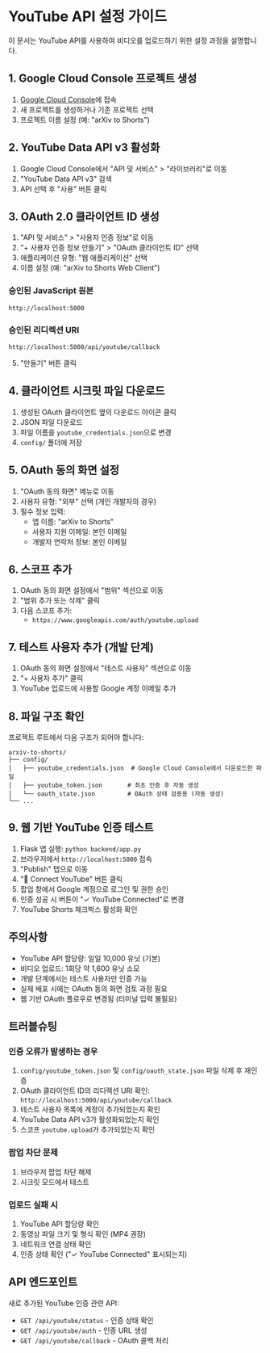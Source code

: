# YouTube API 설정 가이드

이 문서는 YouTube API를 사용하여 비디오를 업로드하기 위한 설정 과정을 설명합니다.

## 1. Google Cloud Console 프로젝트 생성

1. [Google Cloud Console](https://console.cloud.google.com/)에 접속
2. 새 프로젝트를 생성하거나 기존 프로젝트 선택
3. 프로젝트 이름 설정 (예: "arXiv to Shorts")

## 2. YouTube Data API v3 활성화

1. Google Cloud Console에서 "API 및 서비스" > "라이브러리"로 이동
2. "YouTube Data API v3" 검색
3. API 선택 후 "사용" 버튼 클릭

## 3. OAuth 2.0 클라이언트 ID 생성

1. "API 및 서비스" > "사용자 인증 정보"로 이동
2. "+ 사용자 인증 정보 만들기" > "OAuth 클라이언트 ID" 선택
3. 애플리케이션 유형: "웹 애플리케이션" 선택
4. 이름 설정 (예: "arXiv to Shorts Web Client")

### 승인된 JavaScript 원본
```
http://localhost:5000
```

### 승인된 리디렉션 URI
```
http://localhost:5000/api/youtube/callback
```

5. "만들기" 버튼 클릭

## 4. 클라이언트 시크릿 파일 다운로드

1. 생성된 OAuth 클라이언트 옆의 다운로드 아이콘 클릭
2. JSON 파일 다운로드
3. 파일 이름을 `youtube_credentials.json`으로 변경
4. `config/` 폴더에 저장

## 5. OAuth 동의 화면 설정

1. "OAuth 동의 화면" 메뉴로 이동
2. 사용자 유형: "외부" 선택 (개인 개발자의 경우)
3. 필수 정보 입력:
   - 앱 이름: "arXiv to Shorts"
   - 사용자 지원 이메일: 본인 이메일
   - 개발자 연락처 정보: 본인 이메일

## 6. 스코프 추가

1. OAuth 동의 화면 설정에서 "범위" 섹션으로 이동
2. "범위 추가 또는 삭제" 클릭
3. 다음 스코프 추가:
   - `https://www.googleapis.com/auth/youtube.upload`

## 7. 테스트 사용자 추가 (개발 단계)

1. OAuth 동의 화면 설정에서 "테스트 사용자" 섹션으로 이동
2. "+ 사용자 추가" 클릭
3. YouTube 업로드에 사용할 Google 계정 이메일 추가

## 8. 파일 구조 확인

프로젝트 루트에서 다음 구조가 되어야 합니다:

```
arxiv-to-shorts/
├── config/
│   ├── youtube_credentials.json  # Google Cloud Console에서 다운로드한 파일
│   ├── youtube_token.json       # 최초 인증 후 자동 생성
│   └── oauth_state.json         # OAuth 상태 검증용 (자동 생성)
└── ...
```

## 9. 웹 기반 YouTube 인증 테스트

1. Flask 앱 실행: `python backend/app.py`
2. 브라우저에서 `http://localhost:5000` 접속
3. "Publish" 탭으로 이동
4. "🔗 Connect YouTube" 버튼 클릭
5. 팝업 창에서 Google 계정으로 로그인 및 권한 승인
6. 인증 성공 시 버튼이 "✓ YouTube Connected"로 변경
7. YouTube Shorts 체크박스 활성화 확인

## 주의사항

- YouTube API 할당량: 일일 10,000 유닛 (기본)
- 비디오 업로드: 1회당 약 1,600 유닛 소모
- 개발 단계에서는 테스트 사용자만 인증 가능
- 실제 배포 시에는 OAuth 동의 화면 검토 과정 필요
- 웹 기반 OAuth 플로우로 변경됨 (터미널 입력 불필요)

## 트러블슈팅

### 인증 오류가 발생하는 경우

1. `config/youtube_token.json` 및 `config/oauth_state.json` 파일 삭제 후 재인증
2. OAuth 클라이언트 ID의 리디렉션 URI 확인: `http://localhost:5000/api/youtube/callback`
3. 테스트 사용자 목록에 계정이 추가되었는지 확인
4. YouTube Data API v3가 활성화되었는지 확인
5. 스코프 `youtube.upload`가 추가되었는지 확인

### 팝업 차단 문제

1. 브라우저 팝업 차단 해제
2. 시크릿 모드에서 테스트

### 업로드 실패 시

1. YouTube API 할당량 확인
2. 동영상 파일 크기 및 형식 확인 (MP4 권장)
3. 네트워크 연결 상태 확인
4. 인증 상태 확인 ("✓ YouTube Connected" 표시되는지)

## API 엔드포인트

새로 추가된 YouTube 인증 관련 API:

- `GET /api/youtube/status` - 인증 상태 확인
- `GET /api/youtube/auth` - 인증 URL 생성
- `GET /api/youtube/callback` - OAuth 콜백 처리
